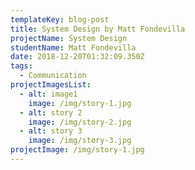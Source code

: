 ```yaml
---
templateKey: blog-post
title: System Design by Matt Fondevilla
projectName: System Design
studentName: Matt Fondevilla
date: 2018-12-20T01:32:09.350Z
tags:
  - Communication
projectImagesList:
  - alt: image1
    image: /img/story-1.jpg
  - alt: story 2
    image: /img/story-2.jpg
  - alt: story 3
    image: /img/story-3.jpg
projectImage: /img/story-1.jpg
---
```


